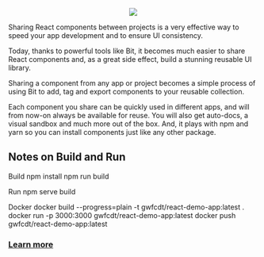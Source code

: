 <p align="center"> 
  <img src="https://miro.medium.com/max/466/1*EtPfLHLUwOgXfmAcM9v1ag.png">
</p>

Sharing React components between projects is a very effective way to speed your app development and to ensure UI consistency.

Today, thanks to powerful tools like  Bit, it becomes much easier to share React components and, as a great side effect, build a stunning reusable UI library.

Sharing a component from any app or project becomes a simple process of using Bit to add, tag and export components to your reusable collection.

Each component you share can be quickly used in different apps, and will from now-on always be available for reuse. You will also get auto-docs, a visual sandbox and much more out of the box. And, it plays with npm and yarn so you can install components just like any other package.

## Notes on Build and Run

Build
  npm install
  npm run build

Run
  npm serve build

Docker
  docker build --progress=plain -t gwfcdt/react-demo-app:latest .
  docker run -p 3000:3000 gwfcdt/react-demo-app:latest
  docker push gwfcdt/react-demo-app:latest


### [Learn more](https://blog.bitsrc.io/writing-scalable-code-with-shared-react-components-86f702df6582)
